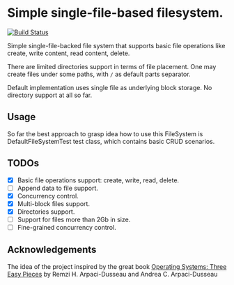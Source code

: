 # Simple single-file-based filesystem.

[![Build Status](https://travis-ci.com/beargummy/simple-file-system.svg?branch=master)](https://travis-ci.com/beargummy/simple-file-system)

Simple single-file-backed file system that supports basic file operations 
like create, write content, read content, delete.

There are limited directories support in terms of file placement. 
One may create files under some paths, with `/` as default parts separator.

Default implementation uses single file as underlying block storage.
No directory support at all so far.

## Usage
So far the best approach to grasp idea how to use this FileSystem is DefaultFileSystemTest test class,
which contains basic CRUD scenarios.

## TODOs
- [x] Basic file operations support: create, write, read, delete.
- [ ] Append data to file support.
- [x] Concurrency control.
- [x] Multi-block files support.
- [x] Directories support.
- [ ] Support for files more than 2Gb in size.
- [ ] Fine-grained concurrency control.

## Acknowledgements
The idea of the project inspired by the great book [Operating Systems: Three Easy Pieces](http://pages.cs.wisc.edu/~remzi/OSTEP/) by Remzi H. Arpaci-Dusseau and Andrea C. Arpaci-Dusseau
